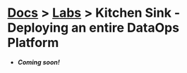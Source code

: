 # [Docs](../README.md) > [Labs](./index.md) > **Kitchen Sink - Deploying an entire DataOps Platform**

* _**Coming soon!**_
